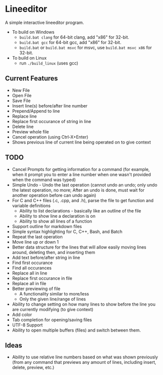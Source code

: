 # Lineeditor
A simple interactive lineeditor program.

* To build on Windows
  - `build.bat clang` for 64-bit clang, add "x86" for 32-bit.
  - `build.bat gcc` for 64-bit gcc, add "x86" for 32-bit.
  - `build.bat` or `build.bat msvc` for msvc, use `build.bat msvc x86` for 32-bit.
* To build on Linux
  - run `./build_linux` (uses gcc)

## Current Features
* New File
* Open File
* Save File
* Insert line(s) before/after line number
* Prepend/Append to line
* Replace line
* Replace first occurance of string in line
* Delete line
* Preview whole file
* Cancel operation (using Ctrl-X+Enter)
* Shows previous line of current line being operated on to give context

## TODO
* Cancel Prompts for getting information for a command (for example, when it prompt you to enter a line number when one wasn't provided when the command was typed)
* Simple Undo - Undo the last operation (cannot undo an undo; only undo the latest operation, no more; After an undo is done, must wait for another operation before can undo again)
* For C and C++ files (.c, .cpp, and .h), parse the file to get function and variable definitions
  - Ability to list declarations - basically like an outline of the file
  - Ability to show line a declaration is on
  - Ability to show all lines of a function
* Support outline for markdown files
* Simple syntax highlighting for C, C++, Bash, and Batch
* Repeat the last operation
* Move line up or down 1
* Better data structure for the lines that will allow easily moving lines around, deleting then, and inserting them
* Add text before/after string in line
* Find first occurance
* Find all occurances
* Replace all in line
* Replace first occurance in file
* Replace all in file
* Better previewing of file
  - A functionality similar to more/less
  - Only the given line/range of lines
* Ability to change setting on how many lines to show before the line you are currently modifying (to give context)
* Add color
* Tab completion for opening/saving files
* UTF-8 Support
* Ability to open multiple buffers (files) and switch between them.

## Ideas
* Ability to use relative line numbers based on what was shown previously (from any command that previews any amount of lines, including insert, delete, preview, etc.)
